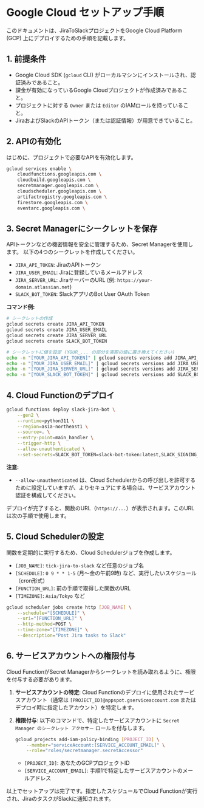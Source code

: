# Google Cloud セットアップ手順

このドキュメントは、JiraToSlackプロジェクトをGoogle Cloud Platform (GCP) 上にデプロイするための手順を記載します。

## 1. 前提条件

- Google Cloud SDK (`gcloud` CLI) がローカルマシンにインストールされ、認証済みであること。
- 課金が有効になっているGoogle Cloudプロジェクトが作成済みであること。
- プロジェクトに対する `Owner` または `Editor` のIAMロールを持っていること。
- JiraおよびSlackのAPIトークン（または認証情報）が用意できていること。

## 2. APIの有効化

はじめに、プロジェクトで必要なAPIを有効化します。

```bash
gcloud services enable \
    cloudfunctions.googleapis.com \
    cloudbuild.googleapis.com \
    secretmanager.googleapis.com \
    cloudscheduler.googleapis.com \
    artifactregistry.googleapis.com \
    firestore.googleapis.com \
    eventarc.googleapis.com \

```

## 3. Secret Managerにシークレットを保存

APIトークンなどの機密情報を安全に管理するため、Secret Managerを使用します。
以下の4つのシークレットを作成してください。

- `JIRA_API_TOKEN`: JiraのAPIトークン
- `JIRA_USER_EMAIL`: Jiraに登録しているメールアドレス
- `JIRA_SERVER_URL`: JiraサーバーのURL (例: `https://your-domain.atlassian.net`)
- `SLACK_BOT_TOKEN`: SlackアプリのBot User OAuth Token

**コマンド例:**

```bash
# シークレットの作成
gcloud secrets create JIRA_API_TOKEN
gcloud secrets create JIRA_USER_EMAIL
gcloud secrets create JIRA_SERVER_URL
gcloud secrets create SLACK_BOT_TOKEN

# シークレットに値を設定 (YOUR_... の部分を実際の値に置き換えてください)
echo -n "[YOUR_JIRA_API_TOKEN]" | gcloud secrets versions add JIRA_API_TOKEN --data-file=-
echo -n "[YOUR_JIRA_USER_EMAIL]" | gcloud secrets versions add JIRA_USER_EMAIL --data-file=-
echo -n "[YOUR_JIRA_SERVER_URL]" | gcloud secrets versions add JIRA_SERVER_URL --data-file=-
echo -n "[YOUR_SLACK_BOT_TOKEN]" | gcloud secrets versions add SLACK_BOT_TOKEN --data-file=-
```

## 4. Cloud Functionのデプロイ


```bash
gcloud functions deploy slack-jira-bot \
    --gen2 \
    --runtime=python311 \
    --region=asia-northeast1 \
    --source=. \
    --entry-point=main_handler \
    --trigger-http \
    --allow-unauthenticated \
    --set-secrets=SLACK_BOT_TOKEN=slack-bot-token:latest,SLACK_SIGNING_SECRET=slack-signing-secret:latest,GEMINI_API_KEY=gemini-api-key:latest,JIRA_DOMAIN=jira-domain:latest,JIRA_EMAIL=jira-email:latest,JIRA_API_TOKEN=jira-api-token:latest
```

**注意:**
- `--allow-unauthenticated` は、Cloud Schedulerからの呼び出しを許可するために設定していますが、よりセキュアにする場合は、サービスアカウント認証を構成してください。


デプロイが完了すると、関数のURL（`https://...`）が表示されます。このURLは次の手順で使用します。

## 5. Cloud Schedulerの設定

関数を定期的に実行するため、Cloud Schedulerジョブを作成します。

- `[JOB_NAME]`: `tick-jira-to-slack` など任意のジョブ名
- `[SCHEDULE]`: `0 9 * * 1-5` (月〜金の午前9時) など、実行したいスケジュール（cron形式）
- `[FUNCTION_URL]`: 前の手順で取得した関数のURL
- `[TIMEZONE]`: `Asia/Tokyo` など

```bash
gcloud scheduler jobs create http [JOB_NAME] \
    --schedule="[SCHEDULE]" \
    --uri="[FUNCTION_URL]" \
    --http-method=POST \
    --time-zone="[TIMEZONE]" \
    --description="Post Jira tasks to Slack"
```

## 6. サービスアカウントへの権限付与

Cloud FunctionがSecret Managerからシークレットを読み取れるように、権限を付与する必要があります。

1.  **サービスアカウントの特定**:
    Cloud Functionのデプロイに使用されたサービスアカウント（通常は `[PROJECT_ID]@appspot.gserviceaccount.com` またはデプロイ時に指定したアカウント）を特定します。

2.  **権限付与**:
    以下のコマンドで、特定したサービスアカウントに `Secret Manager のシークレット アクセサー` ロールを付与します。

    ```bash
    gcloud projects add-iam-policy-binding [PROJECT_ID] \
        --member="serviceAccount:[SERVICE_ACCOUNT_EMAIL]" \
        --role="roles/secretmanager.secretAccessor"
    ```

    - `[PROJECT_ID]`: あなたのGCPプロジェクトID
    - `[SERVICE_ACCOUNT_EMAIL]`: 手順1で特定したサービスアカウントのメールアドレス

以上でセットアップは完了です。指定したスケジュールでCloud Functionが実行され、JiraのタスクがSlackに通知されます。
